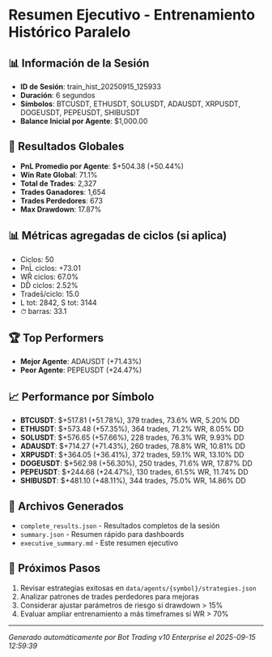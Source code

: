 # Resumen Ejecutivo - Entrenamiento Histórico Paralelo

## 📊 Información de la Sesión
- **ID de Sesión**: train_hist_20250915_125933
- **Duración**: 6 segundos
- **Símbolos**: BTCUSDT, ETHUSDT, SOLUSDT, ADAUSDT, XRPUSDT, DOGEUSDT, PEPEUSDT, SHIBUSDT
- **Balance Inicial por Agente**: $1,000.00

## 🎯 Resultados Globales
- **PnL Promedio por Agente**: $+504.38 (+50.44%)
- **Win Rate Global**: 71.1%
- **Total de Trades**: 2,327
- **Trades Ganadores**: 1,654
- **Trades Perdedores**: 673
- **Max Drawdown**: 17.87%

## 📊 Métricas agregadas de ciclos (si aplica)
- Ciclos: 50
- PnL̄ ciclos: +73.01
- WR̄ ciclos: 67.0%
- DD̄ ciclos: 2.52%
- Trades̄/ciclo: 15.0
- L tot: 2842, S tot: 3144
- ⏱̄ barras: 33.1


## 🏆 Top Performers
- **Mejor Agente**: ADAUSDT (+71.43%)
- **Peor Agente**: PEPEUSDT (+24.47%)

## 📈 Performance por Símbolo
- **BTCUSDT**: $+517.81 (+51.78%), 379 trades, 73.6% WR, 5.20% DD
- **ETHUSDT**: $+573.48 (+57.35%), 364 trades, 71.2% WR, 8.05% DD
- **SOLUSDT**: $+576.65 (+57.66%), 228 trades, 76.3% WR, 9.93% DD
- **ADAUSDT**: $+714.27 (+71.43%), 260 trades, 78.8% WR, 10.81% DD
- **XRPUSDT**: $+364.05 (+36.41%), 372 trades, 59.1% WR, 13.10% DD
- **DOGEUSDT**: $+562.98 (+56.30%), 250 trades, 71.6% WR, 17.87% DD
- **PEPEUSDT**: $+244.68 (+24.47%), 130 trades, 61.5% WR, 11.74% DD
- **SHIBUSDT**: $+481.10 (+48.11%), 344 trades, 75.0% WR, 14.86% DD

## 📁 Archivos Generados
- `complete_results.json` - Resultados completos de la sesión
- `summary.json` - Resumen rápido para dashboards
- `executive_summary.md` - Este resumen ejecutivo

## 🎯 Próximos Pasos
1. Revisar estrategias exitosas en `data/agents/{symbol}/strategies.json`
2. Analizar patrones de trades perdedores para mejoras
3. Considerar ajustar parámetros de riesgo si drawdown > 15%
4. Evaluar ampliar entrenamiento a más timeframes si WR > 70%

---
*Generado automáticamente por Bot Trading v10 Enterprise el 2025-09-15 12:59:39*

